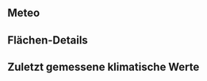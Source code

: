<script setup>
    import Chart from '../../components/Chart.vue'
    import TablePerPlot from '../../components/TablePerPlot.vue'
    import { ref, onMounted } from 'vue'
    import Jumbo from '../../components/Jumbo.vue'

    let code_plot = ref('1205');
    let code_variable = ref('AT');

    const plots = {
        1201: {name: 'Natteheide'},
        1202: {name: 'Beerenbusch'},
        1203: {name: 'Kienhorst'},
        1204: {name: 'Weitzgrund'},
        1205: {name: 'Neusorgefeld'},
        1206: {name: 'Schwenow'},
        1207: {name: 'Beerenbusch Buchen'},
        1208: {name: 'Fünfeichen'},
        1209: {name: 'Kienhorst Eichen'}
    };

    const variables = {
        //AP: {name: 'Atmospheric pressure', unit: 'hPa'},
        AT: {name: 'Air temperature', unit: '°C'},
        MP: {name: 'Soil Moisture Matric potential', unit: 'kPa'},
        //PR: {name: 'Precipitation', unit: 'mm'},
        RH: {name: 'Relative air humidity', unit: '%'},
        //SR: {name: 'Global radiation', unit: 'W/m²'},
        ST: {name: 'Soil temperature', unit: '°C'},
        TF: {name: 'Throughfall', unit: 'mm'},
        WC: {name: 'Water content', unit: 'Vol%'},
        //WD: {name: 'Wind direction', unit: '°'},
        WS: {name: 'Wind speed', unit: 'm/s'}
    }
</script>
<Jumbo image="/level2/1205-Neusorgefeld_Bestand_resized.jpg" titled="Neusorgefeld"/>

## Meteo
<Chart :code_plot="code_plot" :code_variable="code_variable" :code_plot_description="plots[code_plot]" :code_variable_description="variables[code_variable]"  />

## Flächen-Details
<TablePerPlot  :code_plot="code_plot" />

## Zuletzt gemessene klimatische Werte
<LastClimateValues :code_plot="code_plot" :code_variable="code_variable"/>
